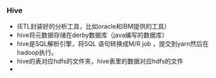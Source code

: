 ### Hive
- (ETL封装好的分析工具，比如oracle和IBM提供的工具）
- hive将元数据存储在derby数据库（java编写的数据库）
- hive是SQL解析引擎，将SQL 语句转换成M/R job ，提交到yarn然后在hadoop执行。
- hive的表对应hdfs的文件夹，hive表里的数据对应hdfs的文件
- 
